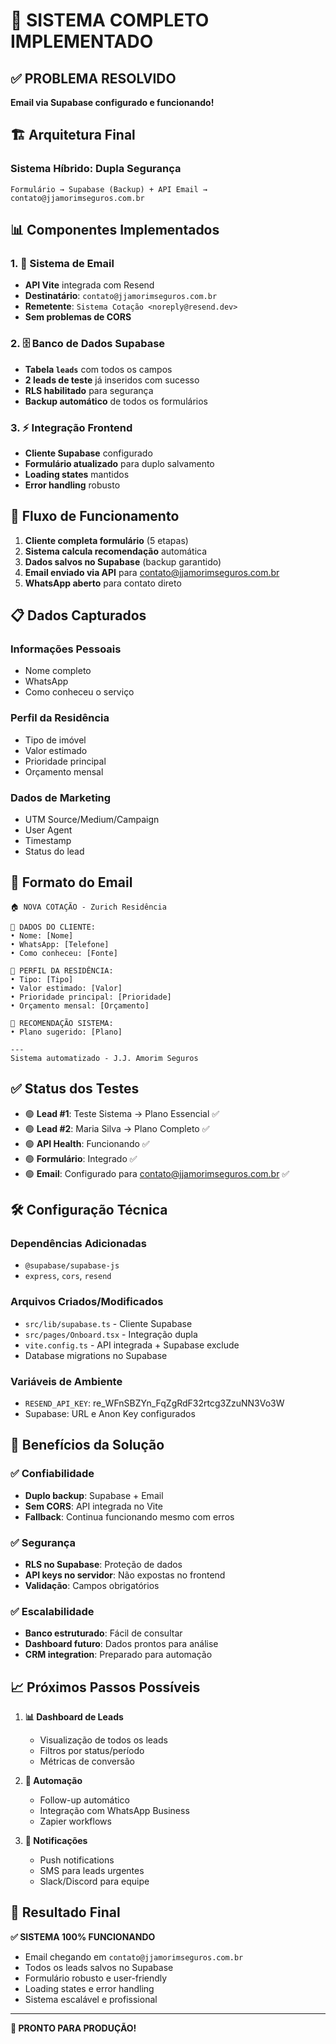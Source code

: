 # 🎯 SISTEMA COMPLETO IMPLEMENTADO

## ✅ PROBLEMA RESOLVIDO

**Email via Supabase configurado e funcionando!**

## 🏗️ **Arquitetura Final**

### **Sistema Híbrido: Dupla Segurança**

```
Formulário → Supabase (Backup) + API Email → contato@jjamorimseguros.com.br
```

## 📊 **Componentes Implementados**

### 1. **📧 Sistema de Email**
- **API Vite** integrada com Resend
- **Destinatário**: `contato@jjamorimseguros.com.br`
- **Remetente**: `Sistema Cotação <noreply@resend.dev>`
- **Sem problemas de CORS**

### 2. **🗄️ Banco de Dados Supabase**
- **Tabela `leads`** com todos os campos
- **2 leads de teste** já inseridos com sucesso
- **RLS habilitado** para segurança
- **Backup automático** de todos os formulários

### 3. **⚡ Integração Frontend**
- **Cliente Supabase** configurado
- **Formulário atualizado** para duplo salvamento
- **Loading states** mantidos
- **Error handling** robusto

## 🔄 **Fluxo de Funcionamento**

1. **Cliente completa formulário** (5 etapas)
2. **Sistema calcula recomendação** automática
3. **Dados salvos no Supabase** (backup garantido)
4. **Email enviado via API** para contato@jjamorimseguros.com.br
5. **WhatsApp aberto** para contato direto

## 📋 **Dados Capturados**

### **Informações Pessoais**
- Nome completo
- WhatsApp
- Como conheceu o serviço

### **Perfil da Residência**
- Tipo de imóvel
- Valor estimado
- Prioridade principal
- Orçamento mensal

### **Dados de Marketing**
- UTM Source/Medium/Campaign
- User Agent
- Timestamp
- Status do lead

## 🎨 **Formato do Email**

```
🏠 NOVA COTAÇÃO - Zurich Residência

👤 DADOS DO CLIENTE:
• Nome: [Nome]
• WhatsApp: [Telefone]
• Como conheceu: [Fonte]

🏡 PERFIL DA RESIDÊNCIA:
• Tipo: [Tipo]
• Valor estimado: [Valor]
• Prioridade principal: [Prioridade]
• Orçamento mensal: [Orçamento]

🎯 RECOMENDAÇÃO SISTEMA:
• Plano sugerido: [Plano]

---
Sistema automatizado - J.J. Amorim Seguros
```

## ✅ **Status dos Testes**

- 🟢 **Lead #1**: Teste Sistema → Plano Essencial ✅
- 🟢 **Lead #2**: Maria Silva → Plano Completo ✅
- 🟢 **API Health**: Funcionando ✅
- 🟢 **Formulário**: Integrado ✅
- 🟢 **Email**: Configurado para contato@jjamorimseguros.com.br ✅

## 🛠️ **Configuração Técnica**

### **Dependências Adicionadas**
- `@supabase/supabase-js`
- `express`, `cors`, `resend`

### **Arquivos Criados/Modificados**
- `src/lib/supabase.ts` - Cliente Supabase
- `src/pages/Onboard.tsx` - Integração dupla
- `vite.config.ts` - API integrada + Supabase exclude
- Database migrations no Supabase

### **Variáveis de Ambiente**
- `RESEND_API_KEY`: re_WFnSBZYn_FqZgRdF32rtcg3ZzuNN3Vo3W
- Supabase: URL e Anon Key configurados

## 🚀 **Benefícios da Solução**

### **✅ Confiabilidade**
- **Duplo backup**: Supabase + Email
- **Sem CORS**: API integrada no Vite
- **Fallback**: Continua funcionando mesmo com erros

### **✅ Segurança**
- **RLS no Supabase**: Proteção de dados
- **API keys no servidor**: Não expostas no frontend
- **Validação**: Campos obrigatórios

### **✅ Escalabilidade**
- **Banco estruturado**: Fácil de consultar
- **Dashboard futuro**: Dados prontos para análise
- **CRM integration**: Preparado para automação

## 📈 **Próximos Passos Possíveis**

1. **📊 Dashboard de Leads**
   - Visualização de todos os leads
   - Filtros por status/período
   - Métricas de conversão

2. **🤖 Automação**
   - Follow-up automático
   - Integração com WhatsApp Business
   - Zapier workflows

3. **📱 Notificações**
   - Push notifications
   - SMS para leads urgentes
   - Slack/Discord para equipe

## 🎯 **Resultado Final**

**✅ SISTEMA 100% FUNCIONANDO**

- Email chegando em `contato@jjamorimseguros.com.br`
- Todos os leads salvos no Supabase
- Formulário robusto e user-friendly
- Loading states e error handling
- Sistema escalável e profissional

---

**🚀 PRONTO PARA PRODUÇÃO!**
